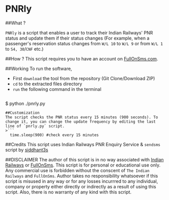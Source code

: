 PNRly
=====

##What ?

`PNRly` is a script that enables a user to track their Indian Railways' PNR status and update them if their status changes (For example, when a passenger's reservation status changes from `W/L 10` to `W/L 9` or from `W/L 1` to `S4, 30`/`CNF` etc.)

##How ?
This script requires you to have an account on [FullOnSms.com](http://fullonsms.com).

##Working
To run the software,

* First `download` the tool from the repository (Git Clone/Download ZIP)
* `cd` to the extracted files directory
* `run` the following command in the terminal

>```
$ python ./pnrly.py
```
##Customization
The script checks the PNR status every 15 minutes (900 seconds). To change it, you can change the update frequency by editing the last line of `pnrly.py` script.
>```
  time.sleep(900) #check every 15 minutes
``` 

##Credits
This script uses Indian Railways PNR Enquiry Service  & `sendsms` script by [siddhant3s](https://github.com/siddhant3s/sendsms)

##DISCLAIMER
The author of this script is in no way associated with [Indian Railways](http://www.indianrail.gov.in/) or [FullOnSms](http://fullonsms.com). This script is for personal or educational use only. Any commercial use is forbidden without the conscent of `The Indian Railways` and `FullOnSms`. Author takes no responsibility whatsoever if this script is misused in any way or for any losses incurrred to any individual, company or property either directly or indirectly as a result of using this script. Also, there is no warranty of any kind with this script.
